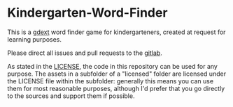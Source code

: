 # Kindergarten-Word-Finder

This is a [gdext](https://github.com/godot-rust/gdext) word finder game for
kindergarteners, created at request for learning purposes.

Please direct all issues and pull requests to the
[gitlab](https://gitlab.com/donottellmetonottellyou/kindergarten-word-finder).

As stated in the [LICENSE](./LICENSE), the code in this repository can be used
for any purpose. The assets in a subfolder of a "licensed" folder are licensed
under the LICENSE file within the subfolder: generally this means you can use
them for most reasonable purposes, although I'd prefer that you go directly to
the sources and support them if possible.
